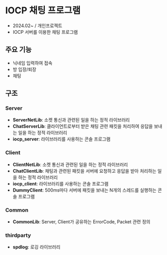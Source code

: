 # IOCP 채팅 프로그램
- 2024.02~ / 개인프로젝트 <br/>
- IOCP 서버를 이용한 채팅 프로그램

## 주요 기능
- 닉네임 입력하여 접속
- 방 입장/퇴장
- 채팅

## 구조
### Server
- **ServerNetLib**: 소켓 통신과 관련된 일을 하는 정적 라이브러리
- **ChatServerLib**: 클라이언트로부터 받은 채팅 관련 패킷을 처리하여 응답을 보내는 일을 하는 정적 라이브러리
- **iocp_server**: 라이브러리를 사용하는 콘솔 프로그램

### Client
- **ClientNetLib**: 소켓 통신과 관련된 일을 하는 정적 라이브러리
- **ChatClientLib**: 채팅과 관련된 패킷을 서버에 요청하고 응답을 받아 처리하는 일을 하는 정적 라이브러리
- **iocp_client**: 라이브러리를 사용하는 콘솔 프로그램
- **DummyClient**: 500ms마다 서버에 패킷을 보내는 N개의 스레드를 실행하는 콘솔 프로그램

### Common
- **CommonLib**: Server, Client가 공유하는 ErrorCode, Packet 관련 정의

### thirdparty
- **spdlog**: 로깅 라이브러리
